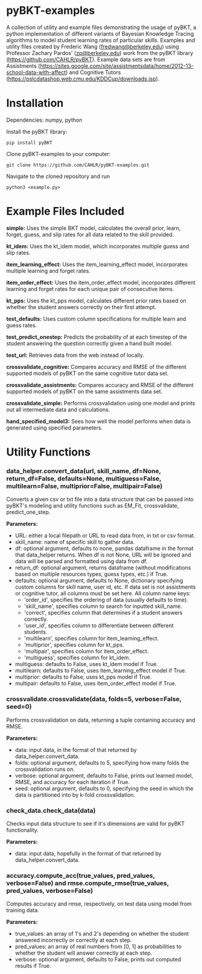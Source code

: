 # pyBKT-examples
A collection of utility and example files demonstrating the usage of pyBKT, a python implementation of different variants of Bayesian Knowledge Tracing algorithms to model student learning rates of particular skills. Examples and utility files created by Frederic Wang (fredwang@berkeley.edu) using Professor Zachary Pardos' (zp@berkeley.edu) work from the pyBKT library (https://github.com/CAHLR/pyBKT). Example data sets are from Assistments (https://sites.google.com/site/assistmentsdata/home/2012-13-school-data-with-affect) and Cognitive Tutors (https://pslcdatashop.web.cmu.edu/KDDCup/downloads.jsp).

# Installation
Dependencies: numpy, python

Install the pyBKT library:
```
pip install pyBKT
```
Clone pyBKT-examples to your computer:
```
git clone https://github.com/CAHLR/pyBKT-examples.git
```
Navigate to the cloned repository and run
```
python3 <example.py>
```

# Example Files Included

**simple:** Uses the simple BKT model, calculates the overall prior, learn, forget, guess, and slip rates for all data related to the skill provided.

**kt\_idem:** Uses the kt\_idem model, which incorporates multiple guess and slip rates.

**item\_learning\_effect:** Uses the item\_learning\_effect model, incorporates multiple learning and forget rates.

**item\_order\_effect:** Uses the item\_order\_effect model, incorporates different learning and forget rates for each unique pair of consecutive items.

**kt_pps:** Uses the kt\_pps model, calculates different prior rates based on whether the student answers correctly on their first attempt.

**test_defaults:** Uses custom column specifications for multiple learn and guess rates.

**test\_predict\_onestep:** Predicts the probability of at each timestep of the student answering the question correctly given a hand built model.

**test_url:** Retrieves data from the web instead of locally.

**crossvalidate_cognitive:** Compares accuracy and RMSE of the different supported models of pyBKT on the same cognitive tutor data set.

**crossvalidate_assistments:** Compares accuracy and RMSE of the different supported models of pyBKT on the same assistments data set.

**crossvalidate_simple:** Performs crossvalidation using one model and prints out all intermediate data and calculations.

**hand\_specified\_model3:** Sees how well the model performs when data is generated using specified parameters.

# Utility Functions
### data\_helper.convert\_data(url, skill\_name, df=None, return_df=False,  defaults=None, multiguess=False, multilearn=False, multiprior=False, multipair=False)
Converts a given csv or txt file into a data structure that can be passed into pyBKT's modeling and utility functions such as EM\_Fit, crossvalidate, predict\_one\_step.

**Parameters:**
* URL: either a local filepath or URL to read data from, in txt or csv format.
* skill\_name: name of specific skill to gather data.
* df: optional argument, defaults to none, pandas dataframe in the format that data_helper returns. When df is not None, URL will be ignored and data will be parsed and formatted using data from df.
* return_df: optional argument, returns dataframe (without modifications based on multiple resources types, guess types, etc.) if True.
* defaults: optional argument, defaults to None, dictionary specifying custom columns for skill name, user id, etc. If data set is not assistments or cognitive tutor, all columns must be set here. All column name keys: 
    - 'order_id', specifies the ordering of data (usually defaults to time).
    - 'skill_name', specifies column to search for inputted skill\_name.
    - 'correct', specifies column that determines if a student answers correctly.
    - 'user_id', specifies column to differentiate between different students.
    - 'multilearn', specifies column for item\_learning\_effect.
    - 'multiprior', specifies column for kt_pps.
    - 'multipair', specifies column for item\_order\_effect.
    - 'multiguess', specifies column for kt_idem.
* multiguess: defaults to False, uses kt_idem model if True. 
* multilearn: defaults to False, uses item\_learning\_effect model if True.
* multiprior: defaults to False, uses kt_pps model if True.
* multipair: defaults to False, uses item\_order\_effect model if True.


### crossvalidate.crossvalidate(data, folds=5, verbose=False, seed=0)
Performs crossvalidation on data, returning a tuple containing accuracy and RMSE.

**Parameters:**
* data: input data, in the format of that returned by data\_helper.convert\_data.
* folds: optional argument, defaults to 5, specifying how many folds the crossvalidation runs on.
* verbose: optional argument, defaults to False, prints out learned model, RMSE, and accuracy for each iteration if True.
* seed: optional argument, defaults to 0, specifying the seed in which the data is partitioned into by k-fold crossvalidation.

### check\_data.check\_data(data)
Checks input data structure to see if it's dimensions are valid for pyBKT functionality.

**Parameters:**
* data: input data, hopefully in the format of that returned by data\_helper.convert\_data.

### accuracy.compute\_acc(true\_values, pred\_values, verbose=False) and rmse.compute\_rmse(true\_values, pred\_values, verbose=False)
Computes accuracy and rmse, respectively, on test data using model from training data.

**Parameters:**
* true\_values: an array of 1's and 2's depending on whether the student answered incorrectly or correctly at each step.
* pred\_values: an array of real numbers from [0, 1] as probabilities to whether the student will answer correctly at each step.
* verbose: optional argument, defaults to False, prints out computed results if True.